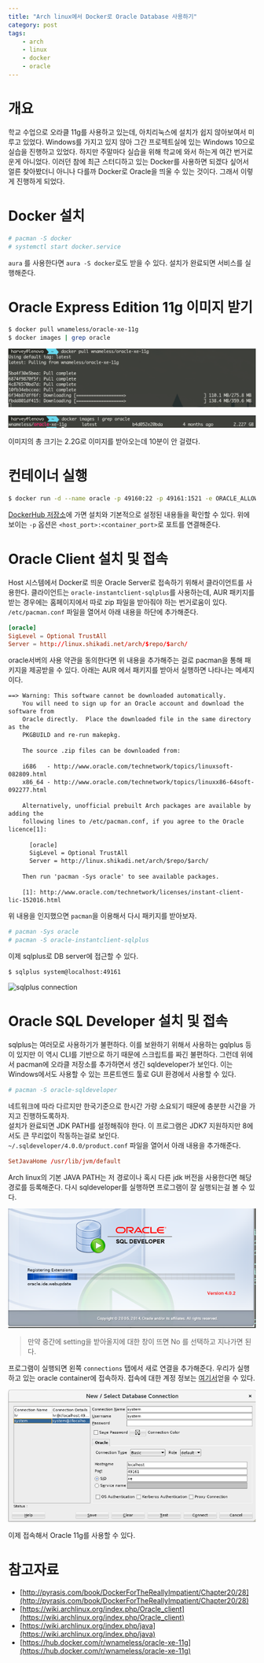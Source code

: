 ```yaml
---
title: "Arch linux에서 Docker로 Oracle Database 사용하기"
category: post
tags:
    - arch
    - linux
    - docker
    - oracle
---
```


# 개요

학교 수업으로 오라클 11g를 사용하고 있는데, 아치리눅스에 설치가 쉽지 않아보여서 미루고 있었다. Windows를 가지고 있지 않아 그간 프로젝트실에 있는 Windows 10으로 실습을 진행하고 있었다. 하지만 주말마다 실습을 위해 학교에 와서 하는게 여간 번거로운게 아니었다. 이러던 참에 최근 스터디하고 있는 Docker를 사용하면 되겠다 싶어서 얼른 찾아봤더니 아니나 다를까 Docker로 Oracle을 띄울 수 있는 것이다. 그래서 이렇게 진행하게 되었다.

# Docker 설치

```bash
# pacman -S docker
# systemctl start docker.service
```

`aura` 를 사용한다면 `aura -S docker`로도 받을 수 있다. 설치가 완료되면 서비스를 실행해준다.

# Oracle Express Edition 11g 이미지 받기

```bash
$ docker pull wnameless/oracle-xe-11g
$ docker images | grep oracle
```

![pulling oracle docker image](/images/2016-11-22/01.png)

![oracle docker image](/images/2016-11-22/02.png)

이미지의 총 크기는 2.2G로 이미지를 받아오는데 10분이 안 걸렸다.

# 컨테이너 실행

```bash
$ docker run -d --name oracle -p 49160:22 -p 49161:1521 -e ORACLE_ALLOW_REMOTE=true wnameless/oracle-xe-11g
```


[DockerHub 저장소](https://hub.docker.com/r/wnameless/oracle-xe-11g/
)에 가면 설치와 기본적으로 설정된 내용들을 확인할 수 있다. 위에 보이는 `-p` 옵션은 `<host_port>:<container_port>`로 포트를 연결해준다.

# Oracle Client 설치 및 접속

Host 시스템에서 Docker로 띄운 Oracle Server로 접속하기 위해서 클라이언트를 사용한다. 클라이언트는 `oracle-instantclient-sqlplus`를 사용하는데, AUR 패키지를 받는 경우에는 홈페이지에서 따로 zip 파일을 받아줘야 하는 번거로움이 있다.  
`/etc/pacman.conf` 파일을 열어서 아래 내용을 하단에 추가해준다.

```conf
[oracle]
SigLevel = Optional TrustAll
Server = http://linux.shikadi.net/arch/$repo/$arch/
```

oracle서버의 사용 약관을 동의한다면 위 내용을 추가해주는 걸로 pacman을 통해 패키지을 제공받을 수 있다. 아래는 AUR 에서 패키지를 받아서 실행하면 나타나는 메세지이다.

```
==> Warning: This software cannot be downloaded automatically.
    You will need to sign up for an Oracle account and download the software from
    Oracle directly.  Place the downloaded file in the same directory as the
    PKGBUILD and re-run makepkg.

    The source .zip files can be downloaded from:

    i686   - http://www.oracle.com/technetwork/topics/linuxsoft-082809.html
    x86_64 - http://www.oracle.com/technetwork/topics/linuxx86-64soft-092277.html

    Alternatively, unofficial prebuilt Arch packages are available by adding the
    following lines to /etc/pacman.conf, if you agree to the Oracle licence[1]:

      [oracle]
      SigLevel = Optional TrustAll
      Server = http://linux.shikadi.net/arch/$repo/$arch/

    Then run 'pacman -Sys oracle' to see available packages.

    [1]: http://www.oracle.com/technetwork/licenses/instant-client-lic-152016.html
```

위 내용을 인지했으면 `pacman`을 이용해서 다시 패키지를 받아보자.

```bash
# pacman -Sys oracle
# pacman -S oracle-instantclient-sqlplus
```

이제 sqlplus로 DB server에 접근할 수 있다.

```bash
$ sqlplus system@localhost:49161
```
![sqlplus connection](/images/2016-11-11/03.png)

# Oracle SQL Developer 설치 및 접속

sqlplus는 여러모로 사용하기가 불편하다. 이를 보완하기 위해서 사용하는 gqlplus 등이 있지만 이 역시 CLI를 기반으로 하기 때문에 스크립트를 짜긴 불편하다. 그런데 위에서 pacman에 오라클 저장소를 추가하면서 생긴 sqldeveloper가 보인다. 이는 Windows에서도 사용할 수 있는 프론트엔드 툴로 GUI 환경에서 사용할 수 있다.

```bash
# pacman -S oracle-sqldeveloper
```

네트워크에 따라 다르지만 한국기준으로 한시간 가량 소요되기 때문에 충분한 시간을 가지고 진행하도록하자.  
설치가 완료되면 JDK PATH를 설정해줘야 한다. 이 프로그램은 JDK7 지원하지만 8에서도 큰 무리없이 작동하는걸로 보인다.  
`~/.sqldeveloper/4.0.0/product.conf` 파일을 열어서 아래 내용을 추가해준다.

```conf
SetJavaHome /usr/lib/jvm/default
```

Arch linux의 기본 JAVA PATH는 저 경로이나 혹시 다른 jdk 버전을 사용한다면 해당 경로를 등록해준다. 다시 sqldeveloper를 실행하면 프로그램이 잘 실행되는걸 볼 수 있다.

![oracle sqldeveloper](/images/2016-11-22/04.png)

> 만약 중간에 setting을 받아올지에 대한 창이 뜨면 No 를 선택하고 지나가면 된다.

프로그램이 실행되면 왼쪽 `connections` 탭에서 새로 연결을 추가해준다. 우리가 실행하고 있는 oracle container에 접속하자. 접속에 대한 계정 정보는 [여기서](https://hub.docker.com/r/wnameless/oracle-xe-11g/
)얻을 수 있다.

![oracle sqldeveloper setting](/images/2016-11-22/05.png)

이제 접속해서 Oracle 11g를 사용할 수 있다.

# 참고자료
 - [http://pyrasis.com/book/DockerForTheReallyImpatient/Chapter20/28](http://pyrasis.com/book/DockerForTheReallyImpatient/Chapter20/28)
 - [https://wiki.archlinux.org/index.php/Oracle_client](https://wiki.archlinux.org/index.php/Oracle_client)
 - [https://wiki.archlinux.org/index.php/java](https://wiki.archlinux.org/index.php/java)
 - [https://hub.docker.com/r/wnameless/oracle-xe-11g](https://hub.docker.com/r/wnameless/oracle-xe-11g)
